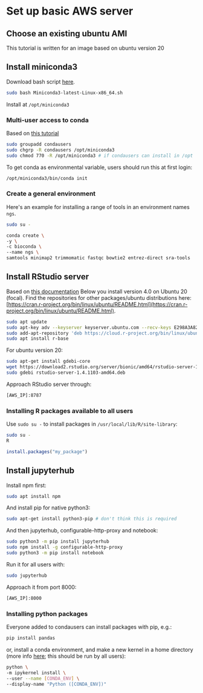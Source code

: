 # Set up basic AWS server

## Choose an existing ubuntu AMI

This tutorial is written for an image based on ubuntu version 20

## Install miniconda3
Download bash script [here](https://docs.conda.io/en/latest/miniconda.html).

```sh
sudo bash Miniconda3-latest-Linux-x86_64.sh
```

Install at `/opt/miniconda3`

### Multi-user access to conda

Based on [this tutorial](https://docs.anaconda.com/anaconda/install/multi-user/)

```sh
sudo groupadd condausers
sudo chgrp -R condausers /opt/miniconda3
sudo chmod 770 -R /opt/miniconda3 # if condausers can install in /opt
```

To get conda as environmental variable, users should run this at first login:

```sh
/opt/miniconda3/bin/conda init
```

### Create a general environment

Here's an example for installing a range of tools in an environment names `ngs`.

```sh
sudo su -

conda create \
-y \
-c bioconda \
--name ngs \
samtools minimap2 trimmomatic fastqc bowtie2 entrez-direct sra-tools
```

## Install RStudio server
Based on [this documentation](https://rstudio.com/products/rstudio/download-server/debian-ubuntu/)
Below you install version 4.0 on Ubuntu 20 (focal). Find the repositories for other packages/ubuntu distributions here: [https://cran.r-project.org/bin/linux/ubuntu/README.html](https://cran.r-project.org/bin/linux/ubuntu/README.html).

```sh
sudo apt update
sudo apt-key adv --keyserver keyserver.ubuntu.com --recv-keys E298A3A825C0D65DFD57CBB651716619E084DAB9
sudo add-apt-repository 'deb https://cloud.r-project.org/bin/linux/ubuntu focal-cran40/'
sudo apt install r-base
```

For ubuntu version 20:

```sh
sudo apt-get install gdebi-core
wget https://download2.rstudio.org/server/bionic/amd64/rstudio-server-1.4.1103-amd64.deb
sudo gdebi rstudio-server-1.4.1103-amd64.deb
```

Approach RStudio server through:

```sh
[AWS_IP]:8787
```

### Installing R packages available to all users

Use `sudo su -` to install packages in `/usr/local/lib/R/site-library`:

```sh
sudo su -
R
```

```r
install.packages("my_package")
```

## Install jupyterhub

Install npm first:

```sh
sudo apt install npm
```

And install pip for native python3:

```sh
sudo apt-get install python3-pip # don't think this is required
```

And then jupyterhub, configurable-http-proxy and notebook:
```sh
sudo python3 -m pip install jupyterhub
sudo npm install -g configurable-http-proxy
sudo python3 -m pip install notebook  
```

Run it for all users with:
```sh
sudo jupyterhub
```

Approach it from port 8000:

```sh
[AWS_IP]:8000
```

### Installing python packages

Everyone added to condausers can install packages with pip, e.g.:

```sh
pip install pandas
```

or, install a conda environment, and make a new kernel in a home directory (more info [here](https://ipython.readthedocs.io/en/stable/install/kernel_install.html); this should be run by all users):

```sh
python \
-m ipykernel install \
--user --name [CONDA_ENV] \
--display-name "Python ([CONDA_ENV])"
```
